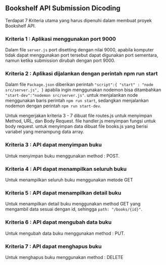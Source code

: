 ## Bookshelf API Submission Dicoding

Terdapat 7 Kriteria utama yang harus dipenuhi dalam membuat proyek Bookshelf API.

### Kriteria 1 : Aplikasi menggunakan port 9000
Dalam file ```server.js``` port disetting dengan nilai 9000, apabila komputer tidak dapat menggunakan port tersebut dapat digunakan port sementara, namun ketika submission dirubah dengan port 9000.

### Kriteria 2 : Aplikasi dijalankan dengan perintah npm run start
Dalam file ```Package.json``` diberikan perintah ```"script":{
"start" : "node src/server.js", }``` apabila ingin menggunakan nodemon bisa ditambahkan ```"start-dev":"nodemon src/server.js"```. untuk menjalankan node menggunakan baris perintah ```npm run start```, sedangkan menjalankan nodemon dengan perintah ```npm run start-dev```.

Untuk mengerjakan kriteria 3 - 7 dibuat file routes.js untuk menyimpan Method, URL, dan Body Request. file handler.js menyimpan fungsi untuk body request. untuk menyimpan data dibuat file books.js yang berisi variabel yang menampung data array.

### Kriteria 3 : API dapat menyimpan buku
Untuk menyimpan buku menggunakan method : POST.

### Kriteria 4 : API dapat menampilkan seluruh buku
Untuk menampilkan seluruh buku menggunakan metode GET

### Kriteria 5 : API dapat menampilkan detail buku
Untuk menampilkan detail buku menggunakan method GET yang mengambil data sesuai dengan id, sehingga ```path: "/books/{id}"```.

### Kriteria 6 : API dapat mengubah data buku
Untuk mengubah data buku menggunakan method : PUT.

### Kriteria 7 : API dapat menghapus buku
Untuk menghapus buku menggunakan method : DELETE
